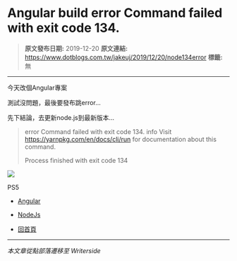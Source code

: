 # Angular build error Command failed with exit code 134.

> **原文發布日期:** 2019-12-20
> **原文連結:** https://www.dotblogs.com.tw/jakeuj/2019/12/20/node134error
> **標籤:** 無

---

今天改個Angular專案

測試沒問題，最後要發布跳error...

先下結論，去更新node.js到最新版本...

> error Command failed with exit code 134.
> info Visit https://yarnpkg.com/en/docs/cli/run for documentation about this command.
>
> Process finished with exit code 134

![](https://card.psnprofiles.com/1/jakeuj.png)

PS5

* [Angular](/jakeuj/Tags?qq=Angular)
* [NodeJs](/jakeuj/Tags?qq=NodeJs)

* [回首頁](/jakeuj)

---

*本文章從點部落遷移至 Writerside*
